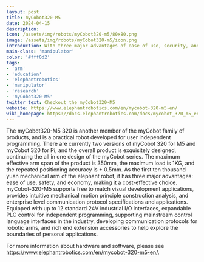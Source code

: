```yaml
---
layout: post
title: myCobot320-M5
date: 2024-04-15
description:
icon: /assets/img/robots/myCobot320-m5/80x80.png
image: /assets/img/robots/myCobot320-m5/icon.png
introduction: With three major advantages of ease of use, security, and economy, it is a cost-effective choice
main-class: 'manipulator'
color: '#fff0d2'
tags:
- 'arm'
- 'education'
- 'elephantrobotics'
- 'manipulator'
- 'research'
- 'myCobot320-M5'
twitter_text: Checkout the myCobot320-M5
website: https://www.elephantrobotics.com/en/mycobot-320-m5-en/
wiki_homepage: https://docs.elephantrobotics.com/docs/mycobot_320_m5_en/6-SDKDevelopment/
---
```


The myCobot320-M5 320 is another member of the myCobot family of products, and is a practical robot developed for user independent programming. There are currently two versions of myCobot 320 for M5 and myCobot 320 for Pi, and the overall product is exquisitely designed, continuing the all in one design of the myCobot series. The maximum effective arm span of the product is 350mm, the maximum load is 1KG, and the repeated positioning accuracy is ± 0.5mm. As the first ten thousand yuan mechanical arm of the elephant robot, it has three major advantages: ease of use, safety, and economy, making it a cost-effective choice.
myCobot-320-M5 supports free to match visual development applications, provides intuitive mechanical motion principle construction analysis, and enterprise level communication protocol specifications and applications.
Equipped with up to 12 standard 24V industrial I/O interfaces, expandable PLC control for independent programming, supporting mainstream control language interfaces in the industry, developing communication protocols for robotic arms, and rich end extension accessories to help explore the boundaries of personal applications.

For more information about hardware and software, please see <https://www.elephantrobotics.com/en/mycobot-320-m5-en/>.